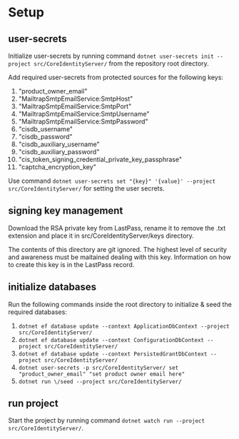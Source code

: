 # Setup

## user-secrets

Initialize user-secrets by running command `dotnet user-secrets init --project src/CoreIdentityServer/` from the repository root directory.

Add required user-secrets from protected sources for the following keys:

1. "product_owner_email"
2. "MailtrapSmtpEmailService:SmtpHost"
3. "MailtrapSmtpEmailService:SmtpPort"
4. "MailtrapSmtpEmailService:SmtpUsername"
5. "MailtrapSmtpEmailService:SmtpPassword"
6. "cisdb_username"
7. "cisdb_password"
8. "cisdb_auxiliary_username"
9. "cisdb_auxiliary_password"
10. "cis_token_signing_credential_private_key_passphrase"
11. "captcha_encryption_key"

Use command `dotnet user-secrets set "{key}" '{value}' --project src/CoreIdentityServer/` for setting the user secrets.

## signing key management

Download the RSA private key from LastPass, rename it to remove the .txt extension and place it in src/CoreIdentityServer/keys directory.

The contents of this directory are git ignored. The highest level of security and awareness must be maitained dealing with this key. Information on how to create this key is in the LastPass record.

## initialize databases

Run the following commands inside the root directory to initialize & seed the required databases:

1. `dotnet ef database update --context ApplicationDbContext --project src/CoreIdentityServer/`
2. `dotnet ef database update --context ConfigurationDbContext --project src/CoreIdentityServer/`
3. `dotnet ef database update --context PersistedGrantDbContext --project src/CoreIdentityServer/`
4. `dotnet user-secrets -p src/CoreIdentityServer/ set "product_owner_email" "set product owner email here"`
4. `dotnet run \/seed --project src/CoreIdentityServer/`

## run project

Start the project by running command `dotnet watch run --project src/CoreIdentityServer/`.
 